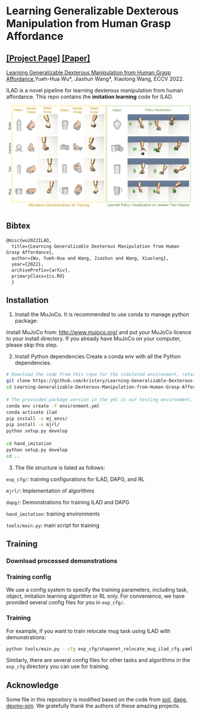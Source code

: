 # Learning Generalizable Dexterous Manipulation from Human Grasp Affordance

[[Project Page]](https://kristery.github.io/ILAD/) [[Paper]](https://arxiv.org/abs/2204.02320)
-----

[Learning Generalizable Dexterous Manipulation from Human Grasp Affordance](https://kristery.github.io/ILAD/),Yueh-Hua Wu*, 
Jiashun Wang*, Xiaolong Wang, ECCV 2022.

ILAD is a novel pipeline for learning dexterous manipulation from human affordance.
This repo contains the **imitation learning** code for ILAD.

![DexMV Teaser](docs/teaser.png)

## Bibtex

```
@misc{wu2022ILAD,
  title={Learning Generalizable Dexterous Manipulation from Human Grasp Affordance},
  author={Wu, Yueh-Hua and Wang, Jiashun and Wang, Xiaolong},
  year={2022},
  archivePrefix={arXiv},
  primaryClass={cs.RO}
  }
```

## Installation

1. Install the MuJoCo. It is recommended to use conda to manage python package:

Install MuJoCo from: http://www.mujoco.org/ and put your MuJoCo licence to your install directory. If you already have
MuJoCo on your computer, please skip this step.

2. Install Python dependencies Create a conda env with all the Python dependencies.

```bash
# Download the code from this repo for the simulated environment, retargeting and examples
git clone https://github.com/kristery/Learning-Generalizable-Dexterous-Manipulation-from-Human-Grasp-Affordance.git
cd Learning-Generalizable-Dexterous-Manipulation-from-Human-Grasp-Affordance

# The provoided package version in the yml is our testing environment, you do not need to follow the version of each python package precisely to run this code.
conda env create -f environment.yml 
conda activate ilad
pip install -e mj_envs/
pip install -e mjrl/
python setup.py develop

cd hand_imitation
python setup.py develop
cd ..
```

3. The file structure is listed as follows:

`exp_cfg/`: training configurations for ILAD, DAPG, and RL

`mjrl/`: Implementation of algorithms

`dapg/`: Demonstrations for training ILAD and DAPG

`hand_imitation`: training environments

`tools/main.py`: main script for training



## Training

### Download processed demonstrations

### Training config

We use a config system to specify the training parameters, including task, object, imitation learning algorithm or RL
only. For convenience, we have provided several config files for you in `exp_cfg/`.

### Training

For example, if you want to train relocate mug task using ILAD with demonstrations:

```bash
python tools/main.py --cfg exp_cfg/shapenet_relocate_mug_ilad_cfg.yaml
```

Similarly, there are several config files for other tasks and algorithms in the `exp_cfg` directory you can use
for training.

## Acknowledge

Some file in this repository is modified based on the code
from [soil](https://people.eecs.berkeley.edu/~ilija/soil/),
[dapg](https://github.com/aravindr93/hand_dapg), [dexmv-sim](https://github.com/yzqin/dexmv-sim). We gratefully thank the authors of these amazing projects.

